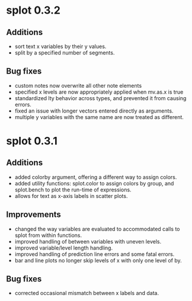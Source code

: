 # splot 0.3.2

## Additions
* sort text x variables by their y values.
* split by a specified number of segments.

## Bug fixes
* custom notes now overwrite all other note elements
* specified x levels are now appropriately applied when mv.as.x is true
* standardized lty behavior across types, and prevented it from causing errors.
* fixed an issue with longer vectors entered directly as arguments.
* multiple y variables with the same name are now treated as different.

# splot 0.3.1

## Additions
* added colorby argument, offering a different way to assign colors.
* added utility functions: splot.color to assign colors by group,
  and splot.bench to plot the run-time of expressions.
* allows for text as x-axis labels in scatter plots.

## Improvements
* changed the way variables are evaluated to accommodated calls to splot
  from within functions.
* improved handling of between variables with uneven levels.
* improved variable/level length handling.
* improved handling of prediction line errors and some fatal errors.
* bar and line plots no longer skip levels of x with only one level of by.

## Bug fixes
* corrected occasional mismatch between x labels and data.
